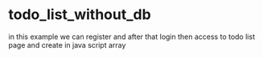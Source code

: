 # todo_list_without_db
in this example we can register and after that login then access to todo list page and create in java script array
